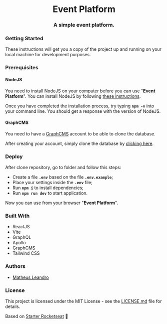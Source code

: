 <h1 align="center">
  Event Platform
</h1>

<h3 align="center">
  A simple event platform.
</h3>

<h3>Getting Started</h3>

These instructions will get you a copy of the project up and running on your local machine for development purposes.

<h3>Prerequisites</h3>

<h4>NodeJS</h4>

You need to install NodeJS on your computer before you can use "**Event Platform**". You can install NodeJS by following <a href="https://nodejs.org/en/download/package-manager/">these instructions</a>.

Once you have completed the installation process, try typing **```npm -v```** into your command line. You should get a response with the version of NodeJS.

<h4>GraphCMS</h4>

You need to have a <a href="https://graphcms.com/">GraphCMS</a> account to be able to clone the database.

After creating your account, simply clone the database by <a href="rseat.in/lab-graphcms">clicking here</a>.

<h3>Deploy</h3>

After clone repository, go to folder and follow this steps:

- Create a file **`.env`** based on the file **`.env.example`**;
- Place your settings inside the **`.env`** file;
- Run **`npm i`** to install dependencies;
- Run **`npm run dev`** to start application.

Now you can use from your browser "**Event Platform**".

<h3>Built With</h3>

<ul>
  <li>ReactJS</li>
  <li>Vite</li>
  <li>GraphQL</li>
  <li>Apollo</li>
  <li>GraphCMS</li>
  <li>Tailwind CSS</li>
</ul>

<h3>Authors</h3>

<ul>
  <li><a href="http://matheusleandro.com">Matheus Leandro</a></li>
</ul>

<h3>License</h3>

This project is licensed under the MIT License - see the <a href="https://github.com/matheusleandroo/reactjs-crud/blob/master/LICENSE">LICENSE.md</a> file for details.

Based on <a href="https://rocketseat.com.br/starter">Starter Rocketseat</a> :rocket:
